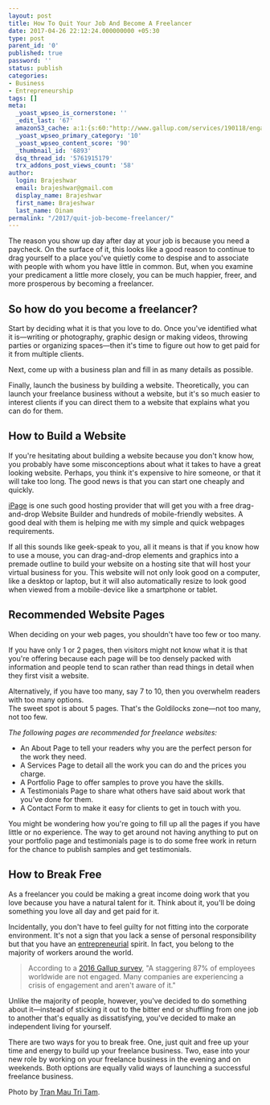 ```yaml
---
layout: post
title: How To Quit Your Job And Become A Freelancer
date: 2017-04-26 22:12:24.000000000 +05:30
type: post
parent_id: '0'
published: true
password: ''
status: publish
categories:
- Business
- Entrepreneurship
tags: []
meta:
  _yoast_wpseo_is_cornerstone: ''
  _edit_last: '67'
  amazonS3_cache: a:1:{s:60:"http://www.gallup.com/services/190118/engaged-workplace.aspx";a:1:{s:9:"timestamp";i:1493352122;}}
  _yoast_wpseo_primary_category: '10'
  _yoast_wpseo_content_score: '90'
  _thumbnail_id: '6893'
  dsq_thread_id: '5761915179'
  trx_addons_post_views_count: '58'
author:
  login: Brajeshwar
  email: brajeshwar@gmail.com
  display_name: Brajeshwar
  first_name: Brajeshwar
  last_name: Oinam
permalink: "/2017/quit-job-become-freelancer/"
---
```

<p>The reason you show up day after day at your job is because you need a paycheck. On the surface of it, this looks like a good reason to continue to drag yourself to a place you've quietly come to despise and to associate with people with whom you have little in common. But, when you examine your predicament a little more closely, you can be much happier, freer, and more prosperous by becoming a freelancer.</p>
<h2>So how do you become a freelancer?</h2>
<p>Start by deciding what it is that you love to do. Once you've identified what it is—writing or photography, graphic design or making videos, throwing parties or organizing spaces—then it's time to figure out how to get paid for it from multiple clients.</p>
<p>Next, come up with a business plan and fill in as many details as possible. </p>
<p>Finally, launch the business by building a website. Theoretically, you can launch your freelance business without a website, but it's so much easier to interest clients if you can direct them to a website that explains what you can do for them.</p>
<p><!--more--></p>
<h2>How to Build a Website</h2>
<p>If you're hesitating about building a website because you don't know how, you probably have some misconceptions about what it takes to have a great looking website. Perhaps, you think it's expensive to hire someone, or that it will take too long. The good news is that you can start one cheaply and quickly.</p>
<p><a href="https://www.ipage.com/web-hosting">iPage</a> is one such good hosting provider that will get you with a free drag-and-drop Website Builder and hundreds of mobile-friendly websites. A good deal with them is helping me with my simple and quick webpages requirements.</p>
<p>If all this sounds like geek-speak to you, all it means is that if you know how to use a mouse, you can drag-and-drop elements and graphics into a premade outline to build your website on a hosting site that will host your virtual business for you. This website will not only look good on a computer, like a desktop or laptop, but it will also automatically resize to look good when viewed from a mobile-device like a smartphone or tablet.</p>
<h2>Recommended Website Pages</h2>
<p>When deciding on your web pages, you shouldn't have too few or too many.</p>
<p>If you have only 1 or 2 pages, then visitors might not know what it is that you're offering because each page will be too densely packed with information and people tend to scan rather than read things in detail when they first visit a website. </p>
<p>Alternatively, if you have too many, say 7 to 10, then you overwhelm readers with too many options.<br />
The sweet spot is about 5 pages. That's the Goldilocks zone—not too many, not too few.</p>
<p><em>The following pages are recommended for freelance websites:</em></p>
<ul>
<li>An About Page to tell your readers why you are the perfect person for the work they need.</li>
<li>A Services Page to detail all the work you can do and the prices you charge.</li>
<li>A Portfolio Page to offer samples to prove you have the skills.</li>
<li>A Testimonials Page to share what others have said about work that you’ve done for them.</li>
<li>A Contact Form to make it easy for clients to get in touch with you.</li>
</ul>
<p>You might be wondering how you're going to fill up all the pages if you have little or no experience. The way to get around not having anything to put on your portfolio page and testimonials page is to do some free work in return for the chance to publish samples and get testimonials.</p>
<h2>How to Break Free</h2>
<p>As a freelancer you could be making a great income doing work that you love because you have a natural talent for it. Think about it, you'll be doing something you love all day and get paid for it.</p>
<p>Incidentally, you don't have to feel guilty for not fitting into the corporate environment. It's not a sign that you lack a sense of personal responsibility but that you have an <a href="http://brajeshwar.wpengine.com/2016/are-you-a-freelancer-an-entrepreneur-or-a-salesperson/">entrepreneurial</a> spirit. In fact, you belong to the majority of workers around the world. </p>
<blockquote><p>According to a <a href="http://www.gallup.com/services/190118/engaged-workplace.aspx">2016 Gallup survey</a>, "A staggering 87% of employees worldwide are not engaged. Many companies are experiencing a crisis of engagement and aren't aware of it."</p></blockquote>
<p>Unlike the majority of people, however, you've decided to do something about it—instead of sticking it out to the bitter end or shuffling from one job to another that's equally as dissatisfying, you've decided to make an independent living for yourself.</p>
<p>There are two ways for you to break free. One, just quit and free up your time and energy to build up your freelance business. Two, ease into your new role by working on your freelance business in the evening and on weekends. Both options are equally valid ways of launching a successful freelance business.</p>
<p>Photo by <a href="https://unsplash.com/@tranmautritam">Tran Mau Tri Tam</a>.</p>
